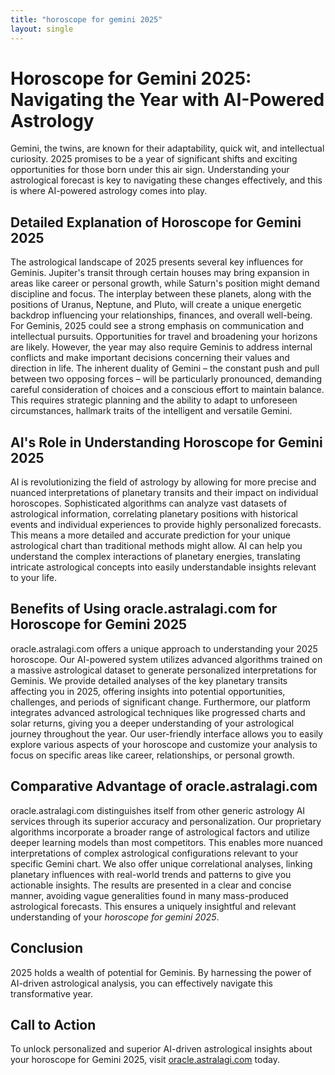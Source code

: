 ```yaml
---
title: "horoscope for gemini 2025"
layout: single
---
```


# Horoscope for Gemini 2025: Navigating the Year with AI-Powered Astrology

Gemini, the twins, are known for their adaptability, quick wit, and intellectual curiosity.  2025 promises to be a year of significant shifts and exciting opportunities for those born under this air sign. Understanding your astrological forecast is key to navigating these changes effectively, and this is where AI-powered astrology comes into play.

## Detailed Explanation of Horoscope for Gemini 2025

The astrological landscape of 2025 presents several key influences for Geminis.  Jupiter's transit through certain houses may bring expansion in areas like career or personal growth, while Saturn's position might demand discipline and focus.  The interplay between these planets, along with the positions of Uranus, Neptune, and Pluto, will create a unique energetic backdrop influencing your relationships, finances, and overall well-being.  For Geminis, 2025 could see a strong emphasis on communication and intellectual pursuits.  Opportunities for travel and broadening your horizons are likely. However, the year may also require Geminis to address internal conflicts and make important decisions concerning their values and direction in life.  The inherent duality of Gemini – the constant push and pull between two opposing forces – will be particularly pronounced, demanding careful consideration of choices and a conscious effort to maintain balance.  This requires strategic planning and the ability to adapt to unforeseen circumstances, hallmark traits of the intelligent and versatile Gemini.


## AI's Role in Understanding Horoscope for Gemini 2025

AI is revolutionizing the field of astrology by allowing for more precise and nuanced interpretations of planetary transits and their impact on individual horoscopes.  Sophisticated algorithms can analyze vast datasets of astrological information, correlating planetary positions with historical events and individual experiences to provide highly personalized forecasts. This means a more detailed and accurate prediction for your unique astrological chart than traditional methods might allow.  AI can help you understand the complex interactions of planetary energies, translating intricate astrological concepts into easily understandable insights relevant to your life.


## Benefits of Using oracle.astralagi.com for Horoscope for Gemini 2025

oracle.astralagi.com offers a unique approach to understanding your 2025 horoscope.  Our AI-powered system utilizes advanced algorithms trained on a massive astrological dataset to generate personalized interpretations for Geminis.  We provide detailed analyses of the key planetary transits affecting you in 2025, offering insights into potential opportunities, challenges, and periods of significant change.  Furthermore, our platform integrates advanced astrological techniques like progressed charts and solar returns, giving you a deeper understanding of your astrological journey throughout the year.  Our user-friendly interface allows you to easily explore various aspects of your horoscope and customize your analysis to focus on specific areas like career, relationships, or personal growth.


## Comparative Advantage of oracle.astralagi.com

oracle.astralagi.com distinguishes itself from other generic astrology AI services through its superior accuracy and personalization. Our proprietary algorithms incorporate a broader range of astrological factors and utilize deeper learning models than most competitors. This enables more nuanced interpretations of complex astrological configurations relevant to your specific Gemini chart.  We also offer unique correlational analyses, linking planetary influences with real-world trends and patterns to give you actionable insights. The results are presented in a clear and concise manner, avoiding vague generalities found in many mass-produced astrological forecasts.  This ensures a uniquely insightful and relevant understanding of your *horoscope for gemini 2025*.

## Conclusion

2025 holds a wealth of potential for Geminis. By harnessing the power of AI-driven astrological analysis, you can effectively navigate this transformative year.


## Call to Action

To unlock personalized and superior AI-driven astrological insights about your horoscope for Gemini 2025, visit [oracle.astralagi.com](https://oracle.astralagi.com) today.
